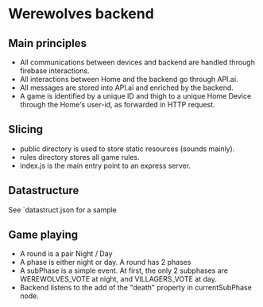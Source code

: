 # Werewolves backend

## Main principles
* All communications between devices and backend are handled through firebase interactions.
* All interactions between Home and the backend go through API.ai.
* All messages are stored into API.ai and enriched by the backend.
* A game is identified by a unique ID and thigh to a unique Home Device through the Home's user-id, as forwarded in HTTP request.

## Slicing
* public directory is used to store static resources (sounds mainly).
* rules directory stores all game rules.
* index.js is the main entry point to an express server.

## Datastructure
See `datastruct.json for a sample

## Game playing
* A round is a pair Night / Day
* A phase is either night or day. A round has 2 phases
* A subPhase is a simple event. At first, the only 2 subphases are WEREWOLVES_VOTE at night, and VILLAGERS_VOTE at day.
* Backend listens to the add of the "death" property in currentSubPhase node.
